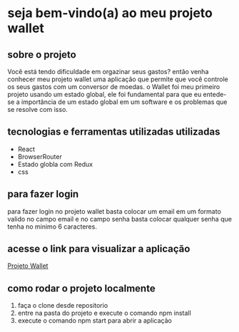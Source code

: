 # seja bem-vindo(a) ao meu projeto wallet

## sobre o projeto
Você está tendo dificuldade em orgazinar seus gastos? então venha conhecer meu projeto wallet uma aplicação que permite que você controle os seus gastos
com um conversor de moedas. o Wallet foi meu primeiro projeto usando um estado global, ele foi fundamental para que eu entede-se a importância de um estado global
em um software e os problemas que se resolve com isso.

## tecnologias e ferramentas utilizadas utilizadas
* React
* BrowserRouter
* Estado globla com Redux
* css

## para fazer login
para fazer login no projeto wallet basta colocar um email em um formato valido no campo email e no campo
senha basta colocar qualquer senha que tenha no minimo 6 caracteres.

## acesse o link para visualizar a aplicação
[Projeto Wallet](https://wallet-delta-gules.vercel.app/)

## como rodar o projeto localmente
1. faça o clone desde repositorio 
2. entre na pasta do projeto e execute o comando npm install
3. execute o comando npm start para abrir a aplicação
